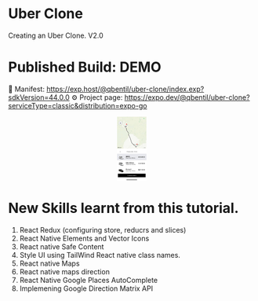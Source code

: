 # Uber Clone
Creating an Uber Clone. V2.0
# Published Build:  DEMO

📝  Manifest: https://exp.host/@qbentil/uber-clone/index.exp?sdkVersion=44.0.0 
⚙️   Project page: https://expo.dev/@qbentil/uber-clone?serviceType=classic&distribution=expo-go 
<div style = "display:flex; flex-direction: row; flex-wrap: wrap;justify-content: space-around;">
    <img src = "./assets/1.jpg"  style = "width: 60px"/>
</div>


# New Skills learnt from this tutorial.
1. React Redux (configuring store, reducrs and slices)
2. React Native Elements and Vector Icons
3. React native Safe Content
4. Style UI using TailWind React native class names.
5. React native Maps
6. React native maps direction
7. React Native Google Places AutoComplete 
8. Implemening Google Direction Matrix API
